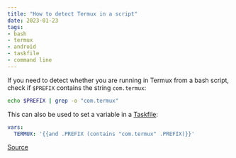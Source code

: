 ```yaml
---
title: "How to detect Termux in a script"
date: 2023-01-23
tags:
- bash
- termux
- android
- taskfile
- command line
---
```


If you need to detect whether you are running in Termux from a bash script, check if `$PREFIX` contains the string `com.termux`:

``` bash
echo $PREFIX | grep -o "com.termux"

```

This can also be used to set a variable in a [Taskfile](https://taskfile.dev):

```yaml
vars:
  TERMUX: '{{and .PREFIX (contains "com.termux" .PREFIX)}}'
```

[Source](https://www.reddit.com/r/termux/comments/co46qw/how_to_detect_in_a_bash_script_that_im_in_termux/)

